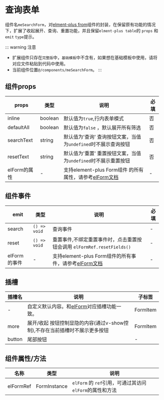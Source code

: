 # 查询表单
组件名`meSearchForm`，对[elment-plus from](https://element-plus.org/zh-CN/component/form.html)组件的封装，在保留原有功能的情况下，扩展了收起展开、查询、重置功能，并且保留`elment-plus table`的 `props` 和 `emit` `type`提示。

::: warning 注意
- 扩展组件只存在`完整版`中，`基础模板`中不含有，如果想在基础模板中使用，请将对应文件粘贴到代码中使用。
- 当前组件位置`@/components/meSearchForm`。
:::

## 组件props

| props      | 类型 |说明|必填|
| ----------- | ----------- | ----------- | ----------- |
| inline | boolean | 默认值为`true`,行内表单模式 | 否 |
| defaultAll | boolean | 默认值为`false` ，默认展开所有筛选  | 否 |
| searchText | string | 默认值为'查询' 查询按钮文案，当值为`undefined`时不展示查询按钮 | 否 |
| resetText |  string | 默认值为'重置' 重置按钮文案，当值为`undefined`时不展示重置按钮 | 否 |
| elForm的属性 | - | 支持element-plus  Form组件 的所有属性，请参考[elForm文档](https://element-plus.org/zh-CN/component/form.html#form-%E5%B1%9E%E6%80%A7)| - | 

## 组件事件

| emit      | 类型 |说明|必填|
| ----------- | ----------- | ----------- | ----------- |
| search | `() => void` | 查询事件 | - |
| reset | `() => void` | 重置事件,不绑定重置事件时，点击重置按钮会调用 `elFormRef.resetFields()`| - |
| elForm的事件 | - | 支持element-plus  Form组件的所有事件，请参考[elForm文档](https://element-plus.org/zh-CN/component/form.html#form-%E4%BA%8B%E4%BB%B6)| - | 

## 插槽
| 插槽名  |	说明  |	子标签 |
| ----------- | ----------- | ----------- |
| - | 自定义默认内容。和[elForm](https://element-plus.org/zh-CN/component/form.html#form-%E6%8F%92%E6%A7%BD)对应插槽功能一致。 | FormItem |
| more | 展开/收起 按钮控制显隐的内容(通过v-show控制),不存在当前插槽时不展示更多按钮 | FormItem |
| button | 尾部按钮 | - |


## 组件属性/方法
| 名称 | 类型 | 说明 |
| ----------- | ----------- | ----------- |
| elFormRef | FormInstance | `elForm` 的 `ref`引用，可通过其访问`elForm`的属性和方法 |

